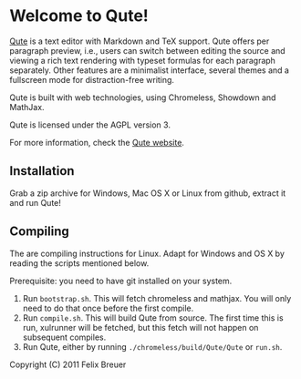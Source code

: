 # Welcome to **Qute**!

[Qute](http://www.inkcode.net/qute) is a text editor with Markdown and TeX support. Qute offers per paragraph preview, i.e., users can switch between editing the source and viewing a rich text rendering with typeset formulas for each paragraph separately. Other features are a minimalist interface, several themes and a fullscreen mode for distraction-free writing.

Qute is built with web technologies, using Chromeless, Showdown and MathJax. 

Qute is licensed under the AGPL version 3.

For more information, check the [Qute website](http://www.inkcode.net/qute).

## Installation

Grab a zip archive for Windows, Mac OS X or Linux from github, extract it and run Qute!

## Compiling

The are compiling instructions for Linux. Adapt for Windows and OS X by reading the scripts mentioned below.

Prerequisite: you need to have git installed on your system.

1. Run <code>bootstrap.sh</code>. This will fetch chromeless and mathjax. You will only need to do that once before the first compile.
2. Run <code>compile.sh</code>. This will build Qute from source. The first time this is run, xulrunner will be fetched, but this fetch will not happen on subsequent compiles.
3. Run Qute, either by running <code>./chromeless/build/Qute/Qute</code> or <code>run.sh</code>.


Copyright (C) 2011 Felix Breuer